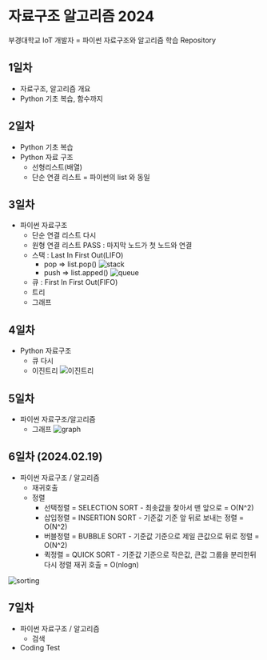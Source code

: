 # 자료구조 알고리즘 2024
부경대학교 IoT 개발자 = 파이썬 자료구조와 알고리즘 학습 Repository

## 1일차
- 자료구조, 알고리즘 개요
- Python 기초 복습, 함수까지

## 2일차
- Python 기초 복습
- Python 자료 구조
    - 선형리스트(배열)
    - 단순 연결 리스트 = 파이썬의 list 와 동일

## 3일차
-  파이썬 자료구조
    - 단순 연결 리스트 다시
    - 원형 연결 리스트 PASS : 마지막 노드가 첫 노드와 연결
    - 스택 : Last In First Out(LIFO)
        - pop => list.pop()
        ![stack](https://cs.lmu.edu/~ray/images/stack.gif)
        - push => list.apped()
        ![queue](https://upload.wikimedia.org/wikipedia/commons/6/6d/QUEUE.png)
    - 큐 : First In First Out(FIFO)
    - 트리
    - 그래프

## 4일차
-  Python 자료구조
    - 큐 다시 
    - 이진트리
    ![이진트리](https://kahee.github.io//assets/post_img/tree3.png)

## 5일차
- 파이썬 자료구조/알고리즘
    - 그래프
    ![graph](https://raw.githubusercontent.com/ljunghwan0928/DS-and-Algorium-2024/main/images/graph2.png)
   

## 6일차 (2024.02.19)
- 파이썬 자료구조 / 알고리즘
    - 재귀호출
    - 정렬
        - 선택정렬 = SELECTION SORT - 최솟값을 찾아서 맨 앞으로 = O(N^2)
        - 삽입정렬 = INSERTION SORT - 기준값 기준 앞 뒤로 보내는 정렬 = O(N^2)
        - 버블정렬 = BUBBLE SORT - 기준값 기준으로 제일 큰값으로 뒤로 정렬 = O(N^2)
        - 퀵정렬 = QUICK SORT - 기준값 기준으로 작은값, 큰값 그룹을 분리한뒤 다시 정렬 재귀 호출 = O(nlogn)


![sorting](https://raw.githubusercontent.com/ljunghwan0928/DS-and-Algorium-2024/main/images/sorting.jpg)


## 7일차
- 파이썬 자료구조 / 알고리즘
    - 검색
- Coding Test
